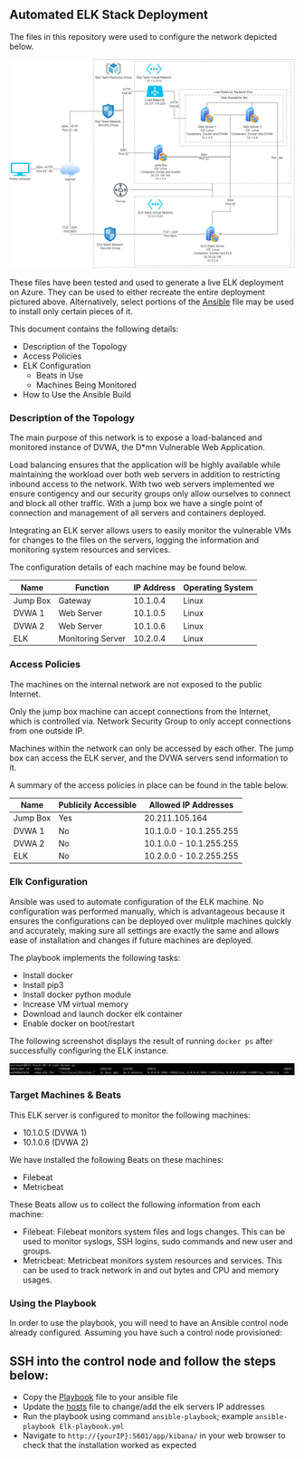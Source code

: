 ## Automated ELK Stack Deployment

The files in this repository were used to configure the network depicted below.

![](Images/Virtual_Network.png)

These files have been tested and used to generate a live ELK deployment on Azure. They can be used to either recreate the entire deployment pictured above. Alternatively, select portions of the [Ansible](https://github.com/JKorljan/Cyber-Security-Bootcamp-2021/tree/main/Project1-ELKStack/Ansible) file may be used to install only certain pieces of it.

This document contains the following details:
- Description of the Topology
- Access Policies
- ELK Configuration
  - Beats in Use
  - Machines Being Monitored
- How to Use the Ansible Build


### Description of the Topology

The main purpose of this network is to expose a load-balanced and monitored instance of DVWA, the D*mn Vulnerable Web Application.

Load balancing ensures that the application will be highly available while maintaining the workload over both web servers in addition to restricting inbound access to the network.
With two web servers implemented we ensure contigency and our security groups only allow ourselves to connect and block all other traffic. With a jump box we have a single point of connection and management of all servers and containers deployed.

Integrating an ELK server allows users to easily monitor the vulnerable VMs for changes to the files on the servers, logging the information and monitoring system resources and services.

The configuration details of each machine may be found below.

| Name     | Function          | IP Address | Operating System |
|----------|-------------------|------------|------------------|
| Jump Box | Gateway           | 10.1.0.4   | Linux            |
| DVWA 1   | Web Server        | 10.1.0.5   | Linux            |
| DVWA 2   | Web Server        | 10.1.0.6   | Linux            |
| ELK      | Monitoring Server | 10.2.0.4   | Linux            |

### Access Policies

The machines on the internal network are not exposed to the public Internet. 

Only the jump box machine can accept connections from the Internet, which is controlled via. Network Security Group to only accept connections from one outside IP.

Machines within the network can only be accessed by each other.
The jump box can access the ELK server, and the DVWA servers send information to it.

A summary of the access policies in place can be found in the table below.

| Name     | Publicily Accessible | Allowed IP Addresses    |
|----------|----------------------|-------------------------|
| Jump Box | Yes                  | 20.211.105.164          |
| DVWA 1   | No                   | 10.1.0.0 - 10.1.255.255 |
| DVWA 2   | No                   | 10.1.0.0 - 10.1.255.255 |
| ELK      | No                   | 10.2.0.0 - 10.2.255.255 |

### Elk Configuration

Ansible was used to automate configuration of the ELK machine. No configuration was performed manually, which is advantageous because it ensures the configurations can be deployed over mulitple machines quickly and accurately, making sure all settings are exactly the same and allows ease of installation and changes if future machines are deployed.

The playbook implements the following tasks:

- Install docker
- Install pip3
- Install docker python module
- Increase VM virtual memory
- Download and launch docker elk container
- Enable docker on boot/restart

The following screenshot displays the result of running `docker ps` after successfully configuring the ELK instance.

![](Images/docker_ps_output.PNG)

### Target Machines & Beats
This ELK server is configured to monitor the following machines:
- 10.1.0.5 (DVWA 1)
- 10.1.0.6 (DVWA 2)

We have installed the following Beats on these machines:
- Filebeat
- Metricbeat

These Beats allow us to collect the following information from each machine:
- Filebeat: Filebeat monitors system files and logs changes. This can be used to monitor syslogs, SSH logins, sudo commands and new user and groups.
- Metricbeat: Metricbeat monitors system resources and services. This can be used to track network in and out bytes and CPU and memory usages.

### Using the Playbook
In order to use the playbook, you will need to have an Ansible control node already configured. Assuming you have such a control node provisioned: 

SSH into the control node and follow the steps below:
- 
- Copy the [Playbook](https://github.com/JKorljan/Cyber-Security-Bootcamp-2021/blob/main/Project1-ELKStack/Ansible/Playbooks/Elk-playbook.yml) file to your ansible file
- Update the [hosts](https://github.com/JKorljan/Cyber-Security-Bootcamp-2021/tree/main/Project1-ELKStack/Ansible/hosts) file to change/add the elk servers IP addresses
- Run the playbook using command `ansible-playbook`; example `ansible-playbook Elk-playbook.yml`
- Navigate to `http://{yourIP}:5601/app/kibana/` in your web browser to check that the installation worked as expected
